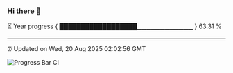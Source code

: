 ### Hi there 👋

⏳ Year progress { ██████████████████▁▁▁▁▁▁▁▁▁▁▁▁ } 63.31 %

---

⏰ Updated on Wed, 20 Aug 2025 02:02:56 GMT

![Progress Bar CI](https://github.com/DhruviPatel157/GitHub-Actions-Demo/workflows/Progress%20Bar%20CI/badge.svg)
